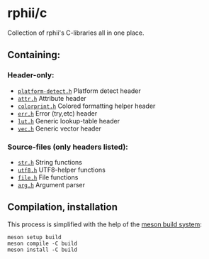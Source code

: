 # rphii/c

Collection of rphii's C-libraries all in one place.

## Containing:

### Header-only:

- [`platform-detect.h`](src/platform-detect.h) Platform detect header
- [`attr.h`](src/attr.h) Attribute header
- [`colorprint.h`](src/colorprint.h) Colored formatting helper header
- [`err.h`](src/err.h) Error (try,etc) header
- [`lut.h`](src/lut.h) Generic lookup-table header
- [`vec.h`](src/vec.h) Generic vector header

### Source-files (only headers listed):

- [`str.h`](src/str.h) String functions
- [`utf8.h`](src/utf8.h) UTF8-helper functions
- [`file.h`](src/file.h) File functions
- [`arg.h`](src/arg.h) Argument parser

## Compilation, installation

This process is simplified with the help of the [meson build system](https://github.com/mesonbuild/meson):

    meson setup build
    meson compile -C build
    meson install -C build

